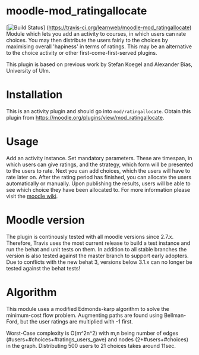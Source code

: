 moodle-mod_ratingallocate
============================
[![Build Status](https://travis-ci.org/learnweb/moodle-mod_ratingallocate.svg?branch=master)]
(https://travis-ci.org/learnweb/moodle-mod_ratingallocate)</br>
Module which lets you add an activity to courses, in which users can rate choices. You may then distribute the users fairly to the choices by maximising overall 'hapiness' in terms of ratings.
This may be an alternative to the choice activity or other first-come-first-served plugins.

This plugin is based on previous work by Stefan Koegel and Alexander Bias, University of Ulm.

Installation
============
This is an activity plugin and should go into ``mod/ratingallocate``.
Obtain this plugin from https://moodle.org/plugins/view/mod_ratingallocate.

Usage
============

Add an activity instance. Set mandatory parameters. These are timespan, in which users can give ratings, and the strategy,
which form will be presented to the users to rate.
Next you can add choices, which the users will have to rate later on.
After the rating period has finished, you can allocate the users automatically or manually. Upon publishing the results, users will be able to see which choice they have been allocated to.
For more information please visit the [moodle wiki](https://docs.moodle.org/31/en/Ratingallocate).

Moodle version
======================
The plugin is continously tested with all moodle versions since 2.7.x.
Therefore, Travis uses the most current release to build a test instance and run the behat and unit tests on them.
In addition to all stable branches the version is also tested against the master branch to support early adopters.
Due to conflicts with the new behat 3, versions below 3.1.x can no longer be tested against the behat tests!

Algorithm
=========
This module uses a modified Edmonds-karp algorithm to solve the minimum-cost flow problem. Augmenting paths are found using Bellman-Ford, but the user ratings are multiplied with -1 first.

Worst-Case complexity is O(m^2n^2) with m,n being number of edges (#users+#choices+#ratings_users_gave) and nodes (2+#users+#choices) in the graph.
Distributing 500 users to 21 choices takes around 11sec.

